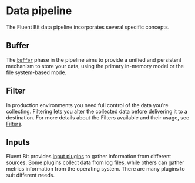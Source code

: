 # Data pipeline

The Fluent Bit data pipeline incorporates several specific concepts.

## Buffer

The [`buffer`](./buffering.md) phase in the pipeline aims to provide a unified and persistent mechanism to store your data, using the primary in-memory model or the file system-based mode.

## Filter

In production environments you need full control of the data you're collecting. Filtering lets you alter the collected data before delivering it to a destination.
For more details about the Filters available and their usage, see [Filters](../pipeline/filters.md).

## Inputs

Fluent Bit provides [input plugins](../pipeline/inputs.md) to gather information from different sources. Some plugins collect data from log files, while others can gather metrics information from the operating system. There are many plugins to suit different needs.
